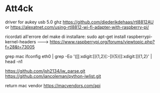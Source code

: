 # Att4ck


driver for aukey usb 5.0 ghz
https://github.com/diederikdehaas/rtl8812AU
or https://alexatnet.com/using-rtl8812-wi-fi-adapter-with-raspberry-pi/

ricordati all'errore del make di installare: sudo apt-get install raspberrypi-kernel-headers
---> https://www.raspberrypi.org/forums/viewtopic.php?f=28&t=73005

grep mac 
ifconfig eth0 | grep -Eo '([[:xdigit:]]{1,2}[:-]){5}[[:xdigit:]]{1,2}' | head -n1


https://github.com/jsh2134/iw_parse.git
https://github.com/iancoleman/python-iwlist.git

return mac vendor https://macvendors.com/api
<?php
  $mac_address = "FC:FB:FB:01:FA:21";
  $url = "http://api.macvendors.com/" . urlencode($mac_address);
  $ch = curl_init();
  curl_setopt($ch, CURLOPT_URL, $url);
  curl_setopt($ch, CURLOPT_RETURNTRANSFER, 1);
  $response = curl_exec($ch);
  if($response) {
    echo "Vendor: $response";
  } else {
    echo "Not Found";
  }
?>

